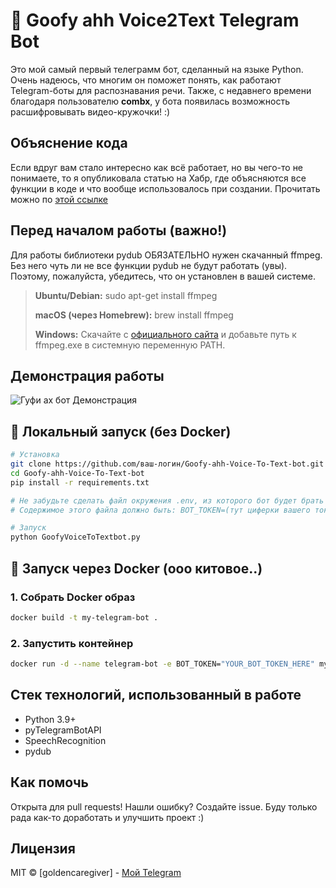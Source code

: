 # 🎤 Goofy ahh Voice2Text Telegram Bot

Это мой самый первый телеграмм бот, сделанный на языке Python. Очень надеюсь, что многим он поможет понять, как работают Telegram-боты для распознавания речи. Также, с недавнего времени благодаря пользователю **combx**, у бота появилась возможность расшифровывать видео-кружочки! :)

## Объяснение кода
Если вдруг вам стало интересно как всё работает, но вы чего-то не понимаете, то я опубликовала статью на Хабр, где объясняются все функции в коде и что вообще использовалось при создании.
Прочитать можно по [этой ссылке](https://habr.com/ru/articles/938492/)

## Перед началом работы (важно!)

Для работы библиотеки pydub ОБЯЗАТЕЛЬНО нужен скачанный ffmpeg. Без него чуть ли не все функции pydub не будут работать (увы). Поэтому, пожалуйста, убедитесь, что он установлен в вашей системе.

> **Ubuntu/Debian:** sudo apt-get install ffmpeg
> 
> **macOS (через Homebrew):** brew install ffmpeg
> 
> **Windows:** Скачайте с [официального сайта](https://ffmpeg.org/download.html) и добавьте путь к ffmpeg.exe в системную переменную PATH.


## Демонстрация работы

![Гуфи ах бот Демонстрация](https://github.com/user-attachments/assets/509dde2f-15cf-46f2-bb73-66f628af957a)

## 🔧 Локальный запуск (без Docker)

```bash
# Установка
git clone https://github.com/ваш-логин/Goofy-ahh-Voice-To-Text-bot.git
cd Goofy-ahh-Voice-To-Text-bot
pip install -r requirements.txt

# Не забудьте сделать файл окружения .env, из которого бот будет брать токен :)
# Содержимое этого файла должно быть: BOT_TOKEN=(тут циферки вашего токена)

# Запуск
python GoofyVoiceToTextbot.py
```

## 🐳 Запуск через Docker (ооо китовое..)

### 1. Собрать Docker образ
```bash
docker build -t my-telegram-bot .
```

### 2. Запустить контейнер
```bash
docker run -d --name telegram-bot -e BOT_TOKEN="YOUR_BOT_TOKEN_HERE" my-telegram-bot
```

## Стек технологий, использованный в работе
- Python 3.9+
- pyTelegramBotAPI
- SpeechRecognition
- pydub

## Как помочь
Открыта для pull requests! Нашли ошибку? Создайте issue. Буду только рада как-то доработать и улучшить проект :)

## Лицензия
MIT © [goldencaregiver] - [Мой Telegram](https://t.me/vikakotleta)
